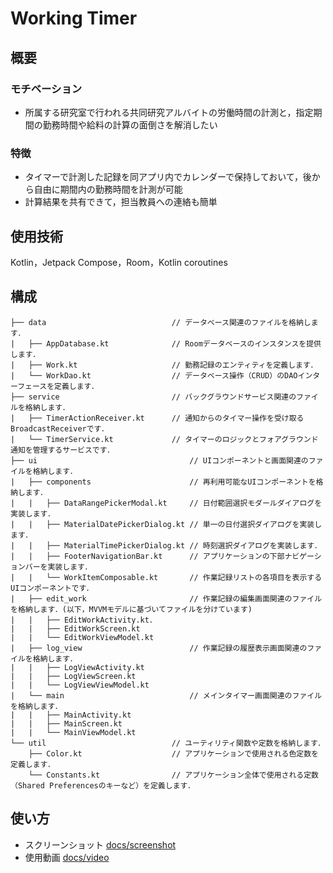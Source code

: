 ﻿# Working Timer
## 概要
### モチベーション
- 所属する研究室で行われる共同研究アルバイトの労働時間の計測と，指定期間の勤務時間や給料の計算の面倒さを解消したい
### 特徴
- タイマーで計測した記録を同アプリ内でカレンダーで保持しておいて，後から自由に期間内の勤務時間を計測が可能
- 計算結果を共有できて，担当教員への連絡も簡単

## 使用技術
Kotlin，Jetpack Compose，Room，Kotlin coroutines

## 構成
```
├── data                            // データベース関連のファイルを格納します．
|   ├── AppDatabase.kt              // Roomデータベースのインスタンスを提供します．
|   ├── Work.kt                     // 勤務記録のエンティティを定義します．
|   └── WorkDao.kt                  // データベース操作（CRUD）のDAOインターフェースを定義します．
├── service                         // バックグラウンドサービス関連のファイルを格納します．
|   ├── TimerActionReceiver.kt      // 通知からのタイマー操作を受け取るBroadcastReceiverです．
|   └── TimerService.kt             // タイマーのロジックとフォアグラウンド通知を管理するサービスです．
├── ui                                  // UIコンポーネントと画面関連のファイルを格納します．
|   ├── components                      // 再利用可能なUIコンポーネントを格納します．
|   |   ├── DataRangePickerModal.kt     // 日付範囲選択モダールダイアログを実装します．
|   |   ├── MaterialDatePickerDialog.kt // 単一の日付選択ダイアログを実装します．
|   |   ├── MaterialTimePickerDialog.kt // 時刻選択ダイアログを実装します．
|   |   ├── FooterNavigationBar.kt      // アプリケーションの下部ナビゲーションバーを実装します．
|   |   └── WorkItemComposable.kt       // 作業記録リストの各項目を表示するUIコンポーネントです．
|   ├── edit_work                       // 作業記録の編集画面関連のファイルを格納します．(以下，MVVMモデルに基づいてファイルを分けています)
|   |   ├── EditWorkActivity.kt．
|   |   ├── EditWorkScreen.kt
|   |   └── EditWorkViewModel.kt
|   ├── log_view                        // 作業記録の履歴表示画面関連のファイルを格納します．
|   |   ├── LogViewActivity.kt
|   |   ├── LogViewScreen.kt
|   |   └── LogViewViewModel.kt
|   └── main                            // メインタイマー画面関連のファイルを格納します．
|   |   ├── MainActivity.kt
|   |   ├── MainScreen.kt
|   |   └── MainViewModel.kt
└── util                            // ユーティリティ関数や定数を格納します．
    ├── Color.kt                    // アプリケーションで使用される色定数を定義します．
    └── Constants.kt                // アプリケーション全体で使用される定数（Shared Preferencesのキーなど）を定義します．
```

## 使い方

- スクリーンショット [docs/screenshot](https://github.com/kyo1941/working_timer/tree/main/docs/screenshot)
- 使用動画 [docs/video](https://github.com/kyo1941/working_timer/tree/main/docs/video)
